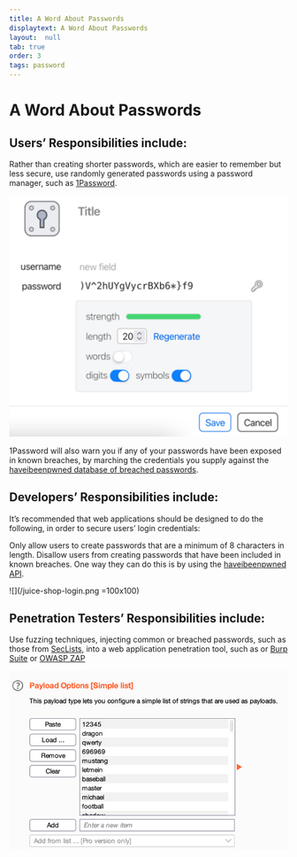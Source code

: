 ```yaml
---
title: A Word About Passwords
displaytext: A Word About Passwords
layout:  null
tab: true
order: 3
tags: password
---
```

# A Word About Passwords


## Users’ Responsibilities include:

Rather than creating shorter passwords, which are easier to remember but less secure, use randomly generated passwords using a password manager, such as [1Password](https://1password.com/).

![](/1Password_Randomly_Generated_Password.png)

1Password will also warn you if any of your passwords have been exposed in known breaches, by marching the credentials you supply against the [haveibeenpwned database of breached passwords](https://haveibeenpwned.com/Passwords).



## Developers’ Responsibilities include:

It’s recommended that web applications should be designed to do the following, in order to secure users’ login credentials:

Only allow users to create passwords that are a minimum of 8 characters in length. 
Disallow users from creating passwords that have been included in known breaches.
One way they can do this is by using the [haveibeenpwned API](https://haveibeenpwned.com/API/v3).

![](/juice-shop-login.png =100x100)



## Penetration Testers’ Responsibilities include:

Use fuzzing techniques, injecting common or breached passwords, such as those from [SecLists](https://github.com/danielmiessler/SecLists), into a web application penetration tool, such as or [Burp Suite](https://portswigger.net/burp/documentation/desktop/tools/intruder) or  [OWASP ZAP](https://www.zaproxy.org/docs/desktop/addons/fuzzer) 

![](/seclists-leaked-or-common-passwords.png)
